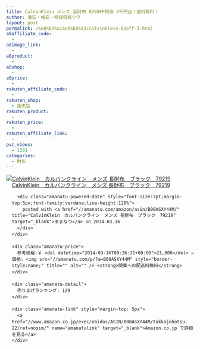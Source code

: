 ```yaml
---
title: CalvinKlein メンズ 長財布 82%OFF特価 3千円台！送料無料！
author: 激安・格安・特価情報ツウ
layout: post
permalink: /%e8%b2%a1%e5%b8%83/calvinklein-82off-3.html
a8affiliate_code:
  -
a8image_link:
  -
a8product:
  -
a8shop:
  -
a8price:
  -
rakuten_affiliate_code:
  -
rakuten_shop:
  - 楽天店
rakuten_product:
  -
rakuten_price:
  -
rakuten_affiliate_link:
  -
pvc_views:
  - 1301
categories:
  - 財布
---
```

<div class="amanatu-box" style="margin-bottom:0px;">
  <div class="amanatu-image" style="float:left;">
    <a href="//www.amazon.co.jp/exec/obidos/ASIN/B00ASXY44M/tokkajohotsu-22/ref=nosim/" name="amanatulink" target="_blank"><img src="//i1.wp.com/ecx.images-amazon.com/images/I/41nqjOHU1IL._SL160_.jpg?w=546" alt="CalvinKlein　カルバンクライン　メンズ 長財布　ブラック　79219" style="border: none;" data-recalc-dims="1" /></a>
  </div>

  <div class="amanatu-info" style="float:left;margin-left:15px;line-height:120%">
    <div class="amanatu-name" style="margin-bottom:10px;line-height:120%">
      <a href="//www.amazon.co.jp/exec/obidos/ASIN/B00ASXY44M/tokkajohotsu-22/ref=nosim/" name="amanatulink" target="_blank">CalvinKlein　カルバンクライン　メンズ 長財布　ブラック　79219</a>

      <div class="amanatu-powered-date" style="font-size:7pt;margin-top:5px;font-family:verdana;line-height:120%">
        posted with <a href="//amanatu.com/amazon/asin/B00ASXY44M/" title="CalvinKlein　カルバンクライン　メンズ 長財布　ブラック　79219" target="_blank">あまなつ</a> on 2014.03.16
      </div>
    </div>

    <div class="amanatu-price">
      参考価格:￥ <del datetime="2014-03-16T00:26:21+00:00">21,000</del> → 価格: <img src="//amanatu.com/p/?a=B00ASXY44M" style="border-style:none;" title="" alt="" /> <strong>関東への配送料無料</strong>
    </div>

    <div class="amanatu-detail">
      売り上げランキング: 129
    </div>

    <div class="amanatu-link" style="margin-top: 5px">
      <a href="//www.amazon.co.jp/exec/obidos/ASIN/B00ASXY44M/tokkajohotsu-22/ref=nosim/" name="amanatulink" target="_blank">Amazon.co.jp で詳細を見る</a>
    </div>
  </div>

  <div class="amanatu-footer" style="clear: left">
  </div>
</div>
